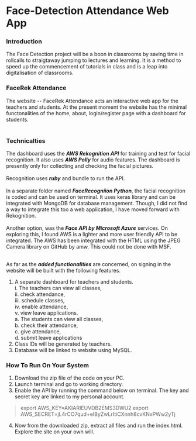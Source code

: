 # Face-Detection Attendance Web App

### Introduction
The Face Detection project will be a boon in classrooms by saving time in rollcalls to straigtaway jumping to lectures and learning. It is a method to speed up the commencement of tutorials in class and is a leap into digitalisation of classrooms.

### FaceRek Attendance
The website -- FaceRek Attendance acts an interactive web app for the teachers and students. At the present moment the website has the minimal functonalities of the home, about, login/register page with a dashboard for students. 
<br><br>

### Technicalties
The dashboard uses the ***AWS Rekognition API*** for training and test for facial recognition. It also uses ***AWS Polly*** for audio features. The dashboard is presently only for collecting and checking the facial pictures. 
<br><br>
Recognition uses ***ruby*** and bundle to run the API.
<br><br>
In a separate folder named ***FaceRecogniion Python***, the facial recognition is coded and can be used on terminal. It uses keras library and can be integrated with MongoDB for database management. Though, I did not find a way to integrate this too a web application, I have moved forward with Rekognition. 
<br><br>
Another option, was the ***Face API by Microsoft Azure*** services. On exploring this, I found AWS is a lighter and more user friendly API to be integrated. The AWS has been integrated with the HTML using the JPEG Camera library on GitHub by amw. This could not be done with MSF. 
<br><br>

As far as the ***added functionalities*** are concerned, on signing in the website will be built with the following features. <br>
1. A separate dashboard for teachers and students.<br>
  i. The teachers can view all classes,<br>
  ii. check attendance,<br>
  iii. schedule classes,<br>
  iv. enable attendance,<br>
  v. view leave applications.<br>
  a. The students can view all classes,<br>
  b. check their attendance,<br>
  c. give attendance,<br>
  d. submit leave applications<br>  
2. Class IDs will be generated by teachers.
3. Database will be linked to website using MySQL.

### How To Run On Your System

1. Download the zip file of the code on your PC.
2. Launch terminal and go to working directory.
3. Enable the API by running the command below on terminal. The key and secret key are linked to my personal account. 
> export AWS_KEY=AKIARIEUVDB2EMS3DWU2
> export AWS_SECRET=jL4rCO7qud+eIByZwLrItiCXnnh8cvKNxPWw2yTj
4. Now from the downloaded zip, extract all files and run the index.html. Explore the site on your own will. 

   
